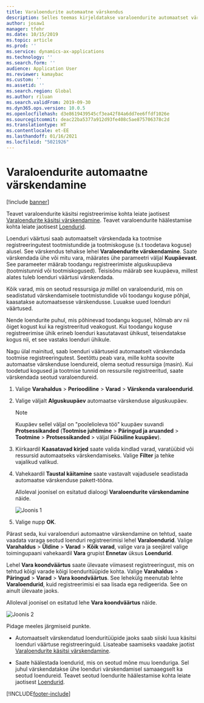 ```yaml
---
title: Varaloendurite automaatne värskendus
description: Selles teemas kirjeldatakse varaloendurite automaatset värskendust varahalduses.
author: josaw1
manager: tfehr
ms.date: 10/15/2019
ms.topic: article
ms.prod: ''
ms.service: dynamics-ax-applications
ms.technology: ''
ms.search.form: ''
audience: Application User
ms.reviewer: kamaybac
ms.custom: ''
ms.assetid: ''
ms.search.region: Global
ms.author: riluan
ms.search.validFrom: 2019-09-30
ms.dyn365.ops.version: 10.0.5
ms.openlocfilehash: d3e8619439545cf3ea42f84a6dd7ee6ffdf1026e
ms.sourcegitcommit: deac22ba5377a912d93fe408c5ae875706378c2d
ms.translationtype: HT
ms.contentlocale: et-EE
ms.lasthandoff: 01/16/2021
ms.locfileid: "5021926"
---
```

# <a name="automatic-update-of-asset-counters"></a>Varaloendurite automaatne värskendamine

[!include [banner](../../includes/banner.md)]

Teavet varaloendurite käsitsi registreerimise kohta leiate jaotisest [Varaloendurite käsitsi värskendamine](../work-orders/manual-update-of-asset-counters.md). Teavet varaloendurite häälestamise kohta leiate jaotisest [Loendurid](../setup-for-objects/counters.md).

Loenduri väärtusi saab automaatselt värskendada ka tootmise registreeringutest tootmistundide ja tootmiskoguse (s.t toodetava koguse) alusel. See värskendus tehakse lehel **Varaloendurite värskendamine**. Saate värskendada ühe või mitu vara, määrates ühe parameetri väljal **Kuupäevast**. See parameeter määrab toodangu registreerimiste alguskuupäeva (tootmistunnid või tootmiskogused). Teisisõnu määrab see kuupäeva, millest alates tuleb loenduri väärtusi värskendada.

Kõik varad, mis on seotud ressursiga *ja* millel on varaloendurid, mis on seadistatud värskendamisele tootmistundide või toodangu koguse põhjal, kaasatakse automaatsesse värskendusse. Luuakse uued loenduri väärtused.

Nende loendurite puhul, mis põhinevad toodangu kogusel, hõlmab arv nii õiget kogust kui ka registreeritud veakogust. Kui toodangu koguse registreerimise ühik erineb loenduri kasutatavast ühikust, teisendatakse kogus nii, et see vastaks loenduri ühikule.

Nagu ülal mainitud, saab loenduri väärtuseid automaatselt värskendada tootmise registreeringutest. Seetõttu peab vara, mille kohta soovite automaatse värskenduse loendureid, olema seotud ressursiga (masin). Kui toodetud kogused ja tootmise tunnid on ressursile registreeritud, saate värskendada seotud varaloendureid.

1. Valige **Varahaldus** > **Perioodiline** > **Varad** > **Värskenda varaloendurid**.

2. Valige väljalt **Alguskuupäev** automaatse värskenduse alguskuupäev.

    >[!NOTE]
    >Kuupäev sellel väljal on "poolelioleva töö" kuupäev suvandi **Protsessikanded** (**Tootmise juhtimine** > **Päringud ja aruanded** > **Tootmine** > **Protsessikanded** > väljal **Füüsiline kuupäev**).

3. Kiirkaardil **Kaasatavad kirjed** saate valida kindlad varad, varatüübid või ressursid automaatseks värskendamiseks. Valige **Filter** ja tehke vajalikud valikud.

4. Vahekaardil **Taustal käitamine** saate vastavalt vajadusele seadistada automaatse värskenduse pakett-tööna.

    Alloleval joonisel on esitatud dialoogi **Varaloendurite värskendamine** näide.

    ![Joonis 1](media/12-work-orders.png)

5. Valige nupp **OK**. 

Pärast seda, kui varaloenduri automaatne värskendamine on tehtud, saate vaadata varaga seotud loenduri registreerimisi lehel **Varaloendurid**. Valige **Varahaldus** > **Üldine** > **Varad** > **Kõik varad**, valige vara ja seejärel valige toimingupaani vahekaardil **Vara** grupist **Ennetav** üksus **Loendurid**.

Lehel **Vara koondväärtus** saate ülevaate viimasest registreeringust, mis on tehtud kõigi varade kõigi loenduritüüpide kohta. Valige **Varahaldus** > **Päringud** > **Varad** > **Vara koondväärtus**. See lehekülg meenutab lehte **Varaloendurid**, kuid registreerimisi ei saa lisada ega redigeerida. See on ainult ülevaate jaoks.

Alloleval joonisel on esitatud lehe **Vara koondväärtus** näide.

![Joonis 2](media/13-work-orders.png)

Pidage meeles järgmiseid punkte.

- Automaatselt värskendatud loenduritüüpide jaoks saab siiski luua käsitsi loenduri väärtuse registreeringuid. Lisateabe saamiseks vaadake jaotist [Varaloendurite käsitsi värskendamine](../work-orders/manual-update-of-asset-counters.md).

- Saate häälestada loendurid, mis on seotud mõne muu loenduriga. Sel juhul värskendatakse ühe loenduri värskendamisel samaaegselt ka seotud loendureid. Teavet seotud loendurite häälestamise kohta leiate jaotisest [Loendurid](../setup-for-objects/counters.md).



[!INCLUDE[footer-include](../../../includes/footer-banner.md)]